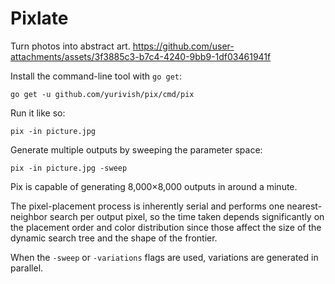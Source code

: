 # Pixlate

Turn photos into abstract art.
https://github.com/user-attachments/assets/3f3885c3-b7c4-4240-9bb9-1df03461941f


Install the command-line tool with `go get`:

```
go get -u github.com/yurivish/pix/cmd/pix
```

Run it like so:

```
pix -in picture.jpg
```

Generate multiple outputs by sweeping the parameter space:

```
pix -in picture.jpg -sweep
```

Pix is capable of generating 8,000×8,000 outputs in around a minute. 

The pixel-placement process is inherently serial and performs one nearest-neighbor search per output pixel, so the time taken depends significantly on the placement order and color distribution since those affect the size of the dynamic search tree and the shape of the frontier. 

When the `-sweep` or `-variations` flags are used, variations are generated in parallel.
